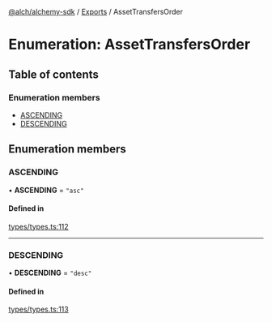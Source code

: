 [@alch/alchemy-sdk](../README.md) / [Exports](../modules.md) / AssetTransfersOrder

# Enumeration: AssetTransfersOrder

## Table of contents

### Enumeration members

- [ASCENDING](AssetTransfersOrder.md#ascending)
- [DESCENDING](AssetTransfersOrder.md#descending)

## Enumeration members

### ASCENDING

• **ASCENDING** = `"asc"`

#### Defined in

[types/types.ts:112](https://github.com/alchemyplatform/alchemy-sdk-js/blob/865aa2b/src/types/types.ts#L112)

___

### DESCENDING

• **DESCENDING** = `"desc"`

#### Defined in

[types/types.ts:113](https://github.com/alchemyplatform/alchemy-sdk-js/blob/865aa2b/src/types/types.ts#L113)
